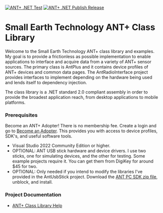 [![ANT+ .NET Test](https://github.com/StephenHidem/AntPlus/actions/workflows/dotnet.yml/badge.svg)](https://github.com/StephenHidem/AntPlus/actions/workflows/dotnet.yml)
[![ANT+ .NET Publish Release](https://github.com/StephenHidem/AntPlus/actions/workflows/publish.yml/badge.svg)](https://github.com/StephenHidem/AntPlus/actions/workflows/publish.yml)
# Small Earth Technology ANT+ Class Library
Welcome to the Small Earth Technology ANT+ class library and examples. My goal is to provide a frictionless
as possible implementation to enable applications to interface and acquire data from a variety of ANT+
sensor sources. The primary class is AntPlus and it contains device profiles of ANT+ devices and common data pages.
The AntRadioInterface project provides interfaces to implement depending on the hardware being used and lends itself to
dependency injection.

The class library is a .NET standard 2.0 compliant assembly in order to provide the broadest application reach,
from desktop applications to mobile platforms.
### Prerequisites
Become an ANT+ Adopter! There is no membership fee. 
Create a login and go to [Become an Adopter](https://www.thisisant.com/my-ant/join-adopter). This provides you with access to
device profiles, SDK's, and useful software tools.
- Visual Studio 2022 Community Edition or higher.
- OPTIONAL: ANT USB stick hardware and device drivers. I use two sticks, one for simulating devices, and the other for
 testing. Some example projects require it.
You can get them from DigiKey for around $45 for two.
- OPTIONAL: Only needed if you intend to modify the libraries I've provided in the AntUsbStick project.
Download the [ANT PC SDK zip file](https://www.thisisant.com/resources/ant-windows-library-package-with-source-code/), unblock, and install.
### Project Documentation
* [ANT+ Class Library Help](http://stephenhidem.github.io/AntPlus)